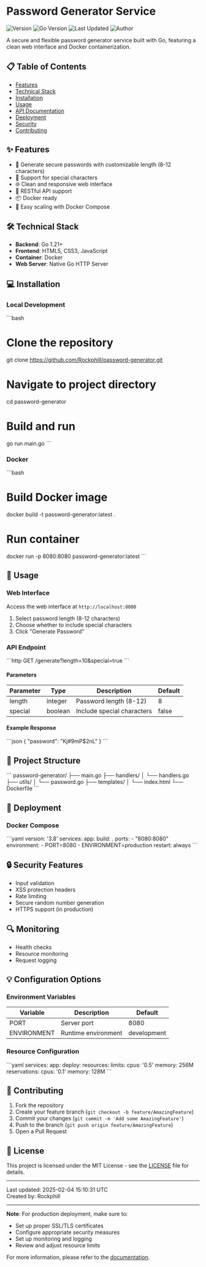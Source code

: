 # Password Generator Service
![Version](https://img.shields.io/badge/version-1.0.0-blue)
![Go Version](https://img.shields.io/badge/Go-1.21+-00ADD8?logo=go)
![Last Updated](https://img.shields.io/badge/last%20updated-2025--02--04-brightgreen)
![Author](https://img.shields.io/badge/author-Rockphill-orange)

A secure and flexible password generator service built with Go, featuring a clean web interface and Docker containerization.

## 📋 Table of Contents
- [Features](#features)
- [Technical Stack](#technical-stack)
- [Installation](#installation)
- [Usage](#usage)
- [API Documentation](#api-documentation)
- [Deployment](#deployment)
- [Security](#security)
- [Contributing](#contributing)

## ✨ Features
- 🔐 Generate secure passwords with customizable length (8-12 characters)
- 🔡 Support for special characters
- 🌐 Clean and responsive web interface
- 🚀 RESTful API support
- 📦 Docker ready
- 🔄 Easy scaling with Docker Compose

## 🛠 Technical Stack
- **Backend**: Go 1.21+
- **Frontend**: HTML5, CSS3, JavaScript
- **Container**: Docker
- **Web Server**: Native Go HTTP Server

## 💻 Installation

### Local Development
\```bash
# Clone the repository
git clone https://github.com/Rockphill/password-generator.git

# Navigate to project directory
cd password-generator

# Build and run
go run main.go
\```

### Docker
\```bash
# Build Docker image
docker build -t password-generator:latest .

# Run container
docker run -p 8080:8080 password-generator:latest
\```

## 🚀 Usage

### Web Interface
Access the web interface at `http://localhost:8080`

1. Select password length (8-12 characters)
2. Choose whether to include special characters
3. Click "Generate Password"

### API Endpoint
\```http
GET /generate?length=10&special=true
\```

#### Parameters
| Parameter | Type    | Description                     | Default |
|-----------|---------|--------------------------------|---------|
| length    | integer | Password length (8-12)         | 8       |
| special   | boolean | Include special characters     | false   |

#### Example Response
\```json
{
    "password": "Kj#9mP$2nL"
}
\```

## 📁 Project Structure
\```
password-generator/
├── main.go
├── handlers/
│   └── handlers.go
├── utils/
│   └── password.go
├── templates/
│   └── index.html
└── Dockerfile
\```

## 🚢 Deployment

### Docker Compose
\```yaml
version: '3.8'
services:
  app:
    build: .
    ports:
      - "8080:8080"
    environment:
      - PORT=8080
      - ENVIRONMENT=production
    restart: always
\```

## 🔒 Security Features
- Input validation
- XSS protection headers
- Rate limiting
- Secure random number generation
- HTTPS support (in production)

## 🔍 Monitoring
- Health checks
- Resource monitoring
- Request logging

## 💡 Configuration Options

### Environment Variables
| Variable      | Description           | Default     |
|---------------|-----------------------|-------------|
| PORT          | Server port          | 8080        |
| ENVIRONMENT   | Runtime environment  | development |

### Resource Configuration
\```yaml
services:
  app:
    deploy:
      resources:
        limits:
          cpus: '0.5'
          memory: 256M
        reservations:
          cpus: '0.1'
          memory: 128M
\```

## 🤝 Contributing
1. Fork the repository
2. Create your feature branch (`git checkout -b feature/AmazingFeature`)
3. Commit your changes (`git commit -m 'Add some AmazingFeature'`)
4. Push to the branch (`git push origin feature/AmazingFeature`)
5. Open a Pull Request

## 📝 License
This project is licensed under the MIT License - see the [LICENSE](LICENSE) file for details.

---

Last updated: 2025-02-04 15:10:31 UTC  
Created by: Rockphill

---

**Note**: For production deployment, make sure to:
- Set up proper SSL/TLS certificates
- Configure appropriate security measures
- Set up monitoring and logging
- Review and adjust resource limits

For more information, please refer to the [documentation](docs/README.md).
